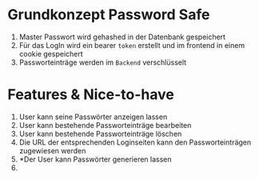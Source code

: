 # Grundkonzept Password Safe

1. Master Passwort wird gehashed in der Datenbank gespeichert
2. Für das LogIn wird ein bearer `token` erstellt und im frontend in einem cookie gespeichert
3. Passworteinträge werden im `Backend` verschlüsselt

# Features & Nice-to-have

1. User kann seine Passwörter anzeigen lassen
2. User kann bestehende Passworteinträge bearbeiten
3. User kann bestehende Passworteinträge löschen
4. Die URL der entsprechenden Loginseiten kann den Passworteinträgen zugewiesen werden
5. *Der User kann Passwörter generieren lassen
6. 

